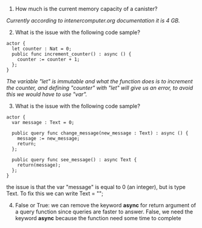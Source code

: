 1. How much is the current memory capacity of a canister?

*Currently according to intenercomputer.org documentation it is 4 GB.*

2. What is the issue with the following code sample?
```
actor {
  let counter : Nat = 0;
  public func increment_counter() : async () {
    counter := counter + 1;
  };
}
```

*The variable "let" is  immutable and what the function does is to increment the counter, and defining "counter" with "let" will give us an error, to avoid this we would have to use "var".*

3. What is the issue with the following code sample?
```
actor {
  var message : Text = 0;

  public query func change_message(new_message : Text) : async () {
    message := new_message;
    return;
  };
  
  public query func see_message() : async Text {
    return(message);
  };
}
```
the issue is that the var "message" is equal to 0 (an integer), but is type Text. To fix this we can write Text = "";

4. False or True: we can remove the keyword **async** for return argument of a query function since queries are faster to answer.
False, we need the keyword **async** because the function need some time to complete
